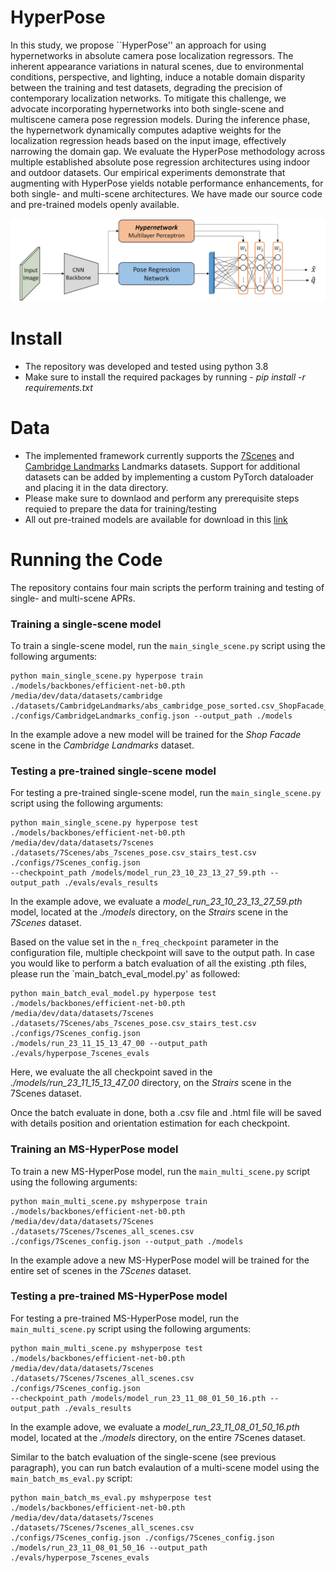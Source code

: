 # HyperPose

In this study, we propose ``HyperPose'' an approach for using hypernetworks
in absolute camera pose localization regressors. The inherent appearance
variations in natural scenes, due to environmental conditions, perspective,
and lighting, induce a notable domain disparity between the training and
test datasets, degrading the precision of contemporary localization
networks. To mitigate this challenge, we advocate incorporating
hypernetworks into both single-scene and multiscene camera pose regression
models. During the inference phase, the hypernetwork dynamically computes
adaptive weights for the localization regression heads based on the input
image, effectively narrowing the domain gap. We evaluate the HyperPose
methodology across multiple established absolute pose regression
architectures using indoor and outdoor datasets. Our empirical experiments
demonstrate that augmenting with HyperPose yields notable performance
enhancements, for both single- and multi-scene architectures. We have made
our source code and pre-trained models openly available.

![plot](./img/hyperpose_intro.png?raw=true "Title")


# Install
* The repository was developed and tested using python 3.8
* Make sure to install the required packages by running - *pip install -r requirements.txt*

# Data
* The implemented framework currently supports the [7Scenes](https://www.microsoft.com/en-us/research/project/rgb-d-dataset-7-scenes/) and [Cambridge Landmarks](https://www.repository.cam.ac.uk/items/53788265-cb98-42ee-b85b-7a0cbc8eddb3) Landmarks datasets. Support for additional datasets can be added by implementing a custom PyTorch dataloader and placing it in the data directory.
* Please make sure to downlaod and perform any prerequisite steps requied to prepare the data for training/testing
* All out pre-trained models are available for download in this [link](https://www.dropbox.com/scl/fo/wcstx2xc8oolcfkk3z3tz/h?rlkey=ru6iiy106ahwa2zv14ifvbzsf&dl=0)

# Running the Code
The repository contains four main scripts the perform training and testing of single- and multi-scene APRs.

### Training a single-scene model
To train a single-scene model, run the `main_single_scene.py` script using the following arguments:
```
python main_single_scene.py hyperpose train ./models/backbones/efficient-net-b0.pth /media/dev/data/datasets/cambridge ./datasets/CambridgeLandmarks/abs_cambridge_pose_sorted.csv_ShopFacade_train.csv ./configs/CambridgeLandmarks_config.json --output_path ./models
```
In the example adove a new model will be trained for the *Shop Facade* scene in the *Cambridge Landmarks* dataset.

### Testing a pre-trained single-scene model
For testing a pre-trained single-scene model, run the `main_single_scene.py` script using the following arguments:
```
python main_single_scene.py hyperpose test ./models/backbones/efficient-net-b0.pth /media/dev/data/datasets/7scenes ./datasets/7Scenes/abs_7scenes_pose.csv_stairs_test.csv ./configs/7Scenes_config.json
--checkpoint_path /models/model_run_23_10_23_13_27_59.pth --output_path ./evals/evals_results
```
In the example adove, we evaluate a *model_run_23_10_23_13_27_59.pth* model, located at the *./models* directory, on the *Strairs* scene in the *7Scenes* dataset.

Based on the value set in the `n_freq_checkpoint` parameter in the configuration file, multiple checkpoint will save to the output path.
In case you would like to perform a batch evaluation of all the existing .pth files, please run the `main_batch_eval_model.py' as followed:
```
python main_batch_eval_model.py hyperpose test ./models/backbones/efficient-net-b0.pth /media/dev/data/datasets/7scenes ./datasets/7Scenes/abs_7scenes_pose.csv_stairs_test.csv ./configs/7Scenes_config.json
./models/run_23_11_15_13_47_00 --output_path ./evals/hyperpose_7scenes_evals
```
Here, we evaluate the all checkpoint saved in the *./models/run_23_11_15_13_47_00* directory, on the *Strairs* scene in the 7Scenes dataset.

Once the batch evaluate in done, both a .csv file and .html file will be saved with details position and orientation estimation for each checkpoint.

### Training an MS-HyperPose model
To train a new MS-HyperPose model, run the `main_multi_scene.py` script using the following arguments:
```
python main_multi_scene.py mshyperpose train ./models/backbones/efficient-net-b0.pth /media/dev/data/datasets/7Scenes ./datasets/7Scenes/7scenes_all_scenes.csv ./configs/7Scenes_config.json --output_path ./models
```
In the example adove a new MS-HyperPose model will be trained for the entire set of scenes in the *7Scenes* dataset.

### Testing a pre-trained MS-HyperPose model
For testing a pre-trained MS-HyperPose model, run the `main_multi_scene.py` script using the following arguments:
```
python main_multi_scene.py mshyperpose test ./models/backbones/efficient-net-b0.pth /media/dev/data/datasets/7scenes ./datasets/7Scenes/7scenes_all_scenes.csv ./configs/7Scenes_config.json
--checkpoint_path /models/model_run_23_11_08_01_50_16.pth --output_path ./evals_results
```
In the example adove, we evaluate a *model_run_23_11_08_01_50_16.pth* model, located at the *./models* directory, on the entire 7Scenes dataset.

Similar to the batch evaluation of the single-scene (see previous paragraph), you can run batch evalaution of a multi-scene model using the `main_batch_ms_eval.py` script:
```
python main_batch_ms_eval.py mshyperpose test ./models/backbones/efficient-net-b0.pth /media/dev/data/datasets/7scenes ./datasets/7Scenes/7scenes_all_scenes.csv ./configs/7Scenes_config.json ./configs/7Scenes_config.json
./models/run_23_11_08_01_50_16 --output_path ./evals/hyperpose_7scenes_evals
```
